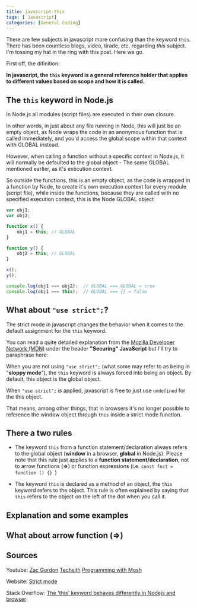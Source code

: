 ```yaml
---
title: javascript-this
tags: [ Javascript]
categories: [General Coding]
---
```


There are few subjects in javascript more confusing than the keyword ```this```.  There has been countless blogs, video, tirade, etc. regarding _this_ subject.  I'm tossing my hat in the ring with this post. Here we go.

First off, the difinition:

__In javascript, the ```this``` keyword is a general reference holder that applies to different values based on scope and how it is called.__

## The ```this``` keyword in Node.js

In Node.js all modules (script files) are executed in their own closure.

In other words, in just about any file running in Node, this will just be an empty object, as Node wraps the code in an anonymous function that is called immediately, and you'd access the global scope within that context with GLOBAL instead.

However, when calling a function without a specific context in Node.js, it will normally be defaulted to the global object - The same GLOBAL mentioned earlier, as it's execution context.

So outside the functions, this is an empty object, as the code is wrapped in a function by Node, to create it's own execution context for every module (script file), while inside the functions, because they are called with no specified execution context, this is the Node GLOBAL object

```javascript
var obj1;
var obj2;

function x() {
    obj1 = this; // GLOBAL
}

function y() {
    obj2 = this; // GLOBAL
}

x();
y();

console.log(obj1 === obj2);  // GLOBAL === GLOBAL = true
console.log(obj1 === this);  // GLOBAL === {} = false
```

## What about ```"use strict";```?

The strict mode in javascript changes the behavior when it comes to the default assignment for the ```this``` keyword.

You can read a quite detailed explanation from the [Mozilla Developer Network (MDN)](https://developer.mozilla.org/en-US/docs/Web/JavaScript/Reference/Strict_mode) under the header __"Securing" JavaScript__ but I'll try to paraphrase here:

When you are not using ```"use strict";``` (what some may refer to as being in "__sloppy mode__"), the ```this``` keyword is always forced into being an object. By default, this object is the global object.

When ```"use strict";``` is applied, javascript is free to just use ```undefined``` for the this object.

That means, among other things, that in browsers it's no longer possible to reference the window object through ```this``` inside a strict mode function.

## There a two rules

- The keyword ```this``` from a function statement/declaration always refers to the global object (__window__ in a browser, __global__ in Node.js).  Please note that this rule just applies to a __function statement/declaration__, not to arrow functions (__=>__) or function expressions (i.e. ```const fnct = function () {} ```)

- The keyword ```this``` is declared as a method of an object, the ```this``` keyword refers to the object. This rule is often explained by saying that ```this``` refers to the object on the left of the dot when you call it.

## Explanation and some examples



## What about arrow function (=>)

## Sources

Youtube:
[Zac Gordon](https://www.youtube.com/watch?v=2qMKjWf1KdE)
[Techsith](https://www.youtube.com/watch?v=NV9sHLX-jZU&t=782s)
[Programming with Mosh](https://www.youtube.com/watch?v=gvicrj31JOM)

Website:
[Strict mode](https://developer.mozilla.org/en-US/docs/Web/JavaScript/Reference/Strict_mode)

Stack Overflow:
[The 'this' keyword behaves differently in Nodejs and browser](https://stackoverflow.com/questions/34838659/the-this-keyword-behaves-differently-in-nodejs-and-browser)


